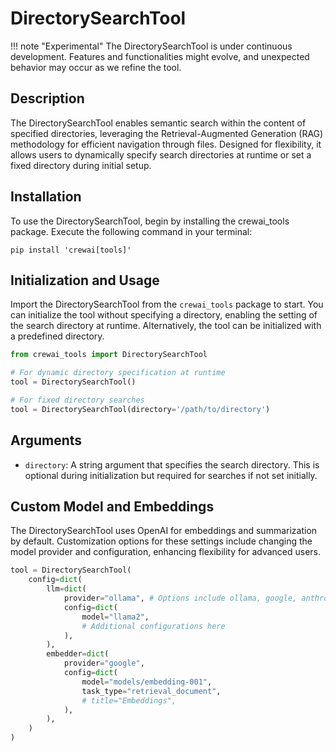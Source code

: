 # DirectorySearchTool

!!! note "Experimental"
    The DirectorySearchTool is under continuous development. Features and functionalities might evolve, and unexpected behavior may occur as we refine the tool.

## Description
The DirectorySearchTool enables semantic search within the content of specified directories, leveraging the Retrieval-Augmented Generation (RAG) methodology for efficient navigation through files. Designed for flexibility, it allows users to dynamically specify search directories at runtime or set a fixed directory during initial setup.

## Installation
To use the DirectorySearchTool, begin by installing the crewai_tools package. Execute the following command in your terminal:

```shell
pip install 'crewai[tools]'
```

## Initialization and Usage
Import the DirectorySearchTool from the `crewai_tools` package to start. You can initialize the tool without specifying a directory, enabling the setting of the search directory at runtime. Alternatively, the tool can be initialized with a predefined directory.

```python
from crewai_tools import DirectorySearchTool

# For dynamic directory specification at runtime
tool = DirectorySearchTool()

# For fixed directory searches
tool = DirectorySearchTool(directory='/path/to/directory')
```

## Arguments
- `directory`: A string argument that specifies the search directory. This is optional during initialization but required for searches if not set initially.

## Custom Model and Embeddings
The DirectorySearchTool uses OpenAI for embeddings and summarization by default. Customization options for these settings include changing the model provider and configuration, enhancing flexibility for advanced users.

```python
tool = DirectorySearchTool(
    config=dict(
        llm=dict(
            provider="ollama", # Options include ollama, google, anthropic, llama2, and more
            config=dict(
                model="llama2",
                # Additional configurations here
            ),
        ),
        embedder=dict(
            provider="google",
            config=dict(
                model="models/embedding-001",
                task_type="retrieval_document",
                # title="Embeddings",
            ),
        ),
    )
)
```